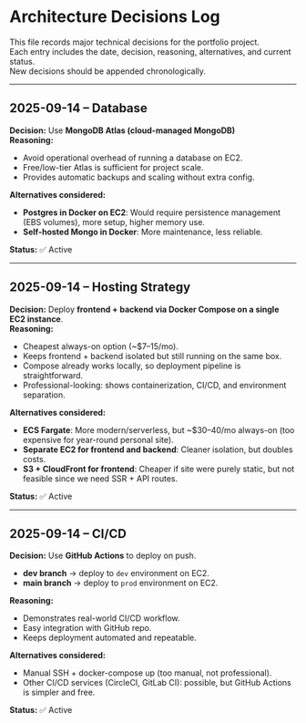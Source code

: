 # Architecture Decisions Log

This file records major technical decisions for the portfolio project.  
Each entry includes the date, decision, reasoning, alternatives, and current status.  
New decisions should be appended chronologically.

---

## 2025-09-14 – Database

**Decision:** Use **MongoDB Atlas (cloud-managed MongoDB)**  
**Reasoning:**  
- Avoid operational overhead of running a database on EC2.  
- Free/low-tier Atlas is sufficient for project scale.  
- Provides automatic backups and scaling without extra config.  

**Alternatives considered:**  
- **Postgres in Docker on EC2**: Would require persistence management (EBS volumes), more setup, higher memory use.  
- **Self-hosted Mongo in Docker**: More maintenance, less reliable.  

**Status:** ✅ Active

---

## 2025-09-14 – Hosting Strategy

**Decision:** Deploy **frontend + backend via Docker Compose on a single EC2 instance**.  
**Reasoning:**  
- Cheapest always-on option (~$7–15/mo).  
- Keeps frontend + backend isolated but still running on the same box.  
- Compose already works locally, so deployment pipeline is straightforward.  
- Professional-looking: shows containerization, CI/CD, and environment separation.  

**Alternatives considered:**  
- **ECS Fargate**: More modern/serverless, but ~$30–40/mo always-on (too expensive for year-round personal site).  
- **Separate EC2 for frontend and backend**: Cleaner isolation, but doubles costs.  
- **S3 + CloudFront for frontend**: Cheaper if site were purely static, but not feasible since we need SSR + API routes.  

**Status:** ✅ Active

---

## 2025-09-14 – CI/CD

**Decision:** Use **GitHub Actions** to deploy on push.  
- **dev branch** → deploy to `dev` environment on EC2.  
- **main branch** → deploy to `prod` environment on EC2.  

**Reasoning:**  
- Demonstrates real-world CI/CD workflow.  
- Easy integration with GitHub repo.  
- Keeps deployment automated and repeatable.  

**Alternatives considered:**  
- Manual SSH + docker-compose up (too manual, not professional).  
- Other CI/CD services (CircleCI, GitLab CI): possible, but GitHub Actions is simpler and free.  

**Status:** ✅ Active
